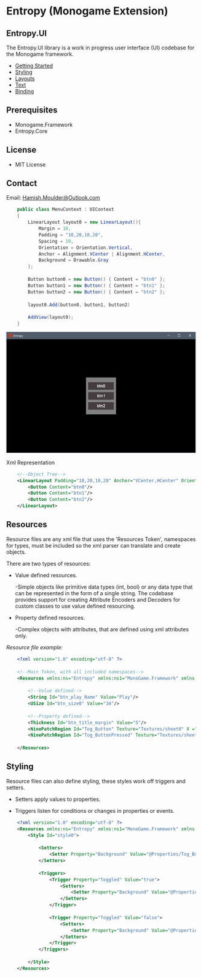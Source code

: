 # Entropy (Monogame Extension)

## Entropy.UI

The Entropy.UI library is a work in progress user interface (UI) codebase for the Monogame framework.  

- [Getting Started](/GettingStarted.md)
- [Styling](/Styling.md)
- [Layouts](/GettingStarted.md)
- [Text](/GettingStarted.md)
- [Binding](/GettingStarted.md)


## Prerequisites

- Monogame.Framework
- Entropy.Core

## License

- MIT License

## Contact

Email: Hamish.Moulder@Outlook.com




~~~csharp
    public class MenuContext : UIContext
    {
        LinearLayout layout0 = new LinearLayout(){
            Margin = 10,
            Padding = "10,20,10,20",
            Spacing = 10,
            Orientation = Orientation.Vertical,
            Anchor = Alignment.VCenter | Alignment.HCenter,
            Background = Drawable.Gray
        };
        
        Button button0 = new Button() { Content = "btn0" };
        Button button1 = new Button() { Content = "btn1" };
        Button button2 = new Button() { Content = "btn2" };
        
        layout0.Add(button0, button1, button2)
        
        AddView(layout0);
    }
~~~

<p align="center">
<img src="Layout0.PNG" alt="drawing"/>
</p>

Xml Representation

~~~xml
    <!--Object Tree-->
    <LinearLayout Padding="10,20,10,20" Anchor="VCenter,HCenter" Orientation="Vertical" Margin="10" Spacing="10", Background="#808080">
        <Button Content="btn0"/>
        <Button Content="btn1"/>
        <Button Content="btn2"/>
    </LinearLayout>
~~~

## Resources 

Resource files are any xml file that uses the 'Resources Token', 
namespaces for types, must be included so the xml parser can translate and create objects.

There are two types of resources:

- Value defined resources.
   
   -Simple objects like primitive data types (int, bool) or any data type that can be represented in the form of a single string. 
    The codebase provides support for creating Attribute Encoders and Decoders for custom classes to use value defined resourcing.  

- Property defined resources.
    
    -Complex objects with attributes, that are defined using xml attributes only.

<i>Resource file example:</i>
~~~xml
    <?xml version="1.0" encoding="utf-8" ?>

    <!--Main Token, with all included namespaces-->
    <Resources xmlns:ns="Entropy" xmlns:ns1="MonoGame.Framework" xmlns:ns2="Entropy.UI">
        
        <!--Value defined-->
        <String Id="btn_play_Name" Value="Play"/>
        <USize Id="btn_size0" Value="34"/>
        
        <!--Property defined-->
        <Thickness Id="btn_title_margin" Value="5"/>
        <NinePatchRegion Id="Tog_Button" Texture="Textures/sheet0" X ="0" Y="0" Width="32" Height="32" Padding="2"/>
        <NinePatchRegion Id="Tog_ButtonPressed" Texture="Textures/sheet0" X="0" Y="32" Width="32" Height="32" Padding="1"/>

    </Resources>
~~~


## Styling

Resource files can also define styling, these styles work off triggers and setters. 

 - Setters apply values to properties.
 
 - Triggers listen for conditions or changes in properties or events.


~~~xml
    <?xml version="1.0" encoding="utf-8" ?>
    <Resources xmlns:ns="Entropy" xmlns:ns1="MonoGame.Framework" xmlns:ns2="Entropy.UI">
        <Style Id="style0">
            
            <Setters>
                <Setter Property="Background" Value="@Properties/Tog_Button"/>
            </Setters>

            <Triggers>
                <Trigger Property="Toggled" Value="true">
                    <Setters>
                        <Setter Property="Background" Value="@Properties/Tog_ButtonPressed"/>
                    </Setters>
                </Trigger>

                <Trigger Property="Toggled" Value="false">
                    <Setters>
                        <Setter Property="Background" Value="@Properties/Tog_Button"/>
                    </Setters>
                </Trigger>
            </Triggers>

        </Style>
    </Resources> 
~~~

